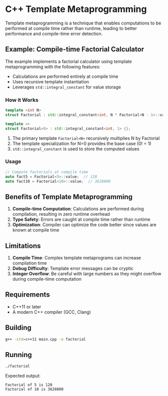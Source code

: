 # C++ Template Metaprogramming

Template metaprogramming is a technique that enables computations to be performed at compile time rather than runtime, leading to better performance and compile-time error detection.

## Example: Compile-time Factorial Calculator

The example implements a factorial calculator using template metaprogramming with the following features:
- Calculations are performed entirely at compile time
- Uses recursive template instantiation
- Leverages `std::integral_constant` for value storage

### How it Works

```cpp
template <int N>
struct Factorial : std::integral_constant<int, N * Factorial<N - 1>::value> {};

template <>
struct Factorial<0> : std::integral_constant<int, 1> {};
```

1. The primary template `Factorial<N>` recursively multiplies N by Factorial<N-1>
2. The template specialization for N=0 provides the base case (0! = 1)
3. `std::integral_constant` is used to store the computed values

### Usage

```cpp
// Compute factorials at compile time
auto fact5 = Factorial<5>::value;  // 120
auto fact10 = Factorial<10>::value;  // 3628800
```

## Benefits of Template Metaprogramming

1. **Compile-time Computation**: Calculations are performed during compilation, resulting in zero runtime overhead
2. **Type Safety**: Errors are caught at compile time rather than runtime
3. **Optimization**: Compiler can optimize the code better since values are known at compile time

## Limitations

1. **Compile Time**: Complex template metaprograms can increase compilation time
2. **Debug Difficulty**: Template error messages can be cryptic
3. **Integer Overflow**: Be careful with large numbers as they might overflow during compile-time computation

## Requirements

- C++11 or later
- A modern C++ compiler (GCC, Clang)

## Building

```bash
g++ -std=c++11 main.cpp -o factorial
```

## Running

```bash
./factorial
```

Expected output:
```
Factorial of 5 is 120
Factorial of 10 is 3628800
```
